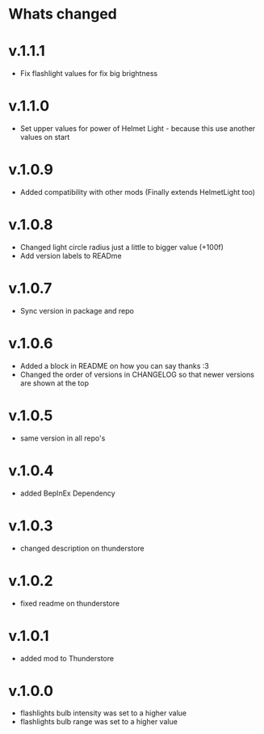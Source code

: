 # Whats changed

# v.1.1.1
- Fix flashlight values for fix big brightness

# v.1.1.0
- Set upper values for power of Helmet Light - because this use another values on start

# v.1.0.9
- Added compatibility with other mods (Finally extends HelmetLight too)

# v.1.0.8
- Changed light circle radius just a little to bigger value (+100f)
- Add version labels to READme

# v.1.0.7
- Sync version in package and repo

# v.1.0.6
- Added a block in README on how you can say thanks :3
- Changed the order of versions in CHANGELOG so that newer versions are shown at the top

# v.1.0.5
- same version in all repo's

# v.1.0.4
- added BepInEx Dependency

# v.1.0.3
- changed description on thunderstore

# v.1.0.2
- fixed readme on thunderstore

# v.1.0.1
- added mod to Thunderstore

# v.1.0.0
- flashlights bulb intensity was set to a higher value
- flashlights bulb range was set to a higher value